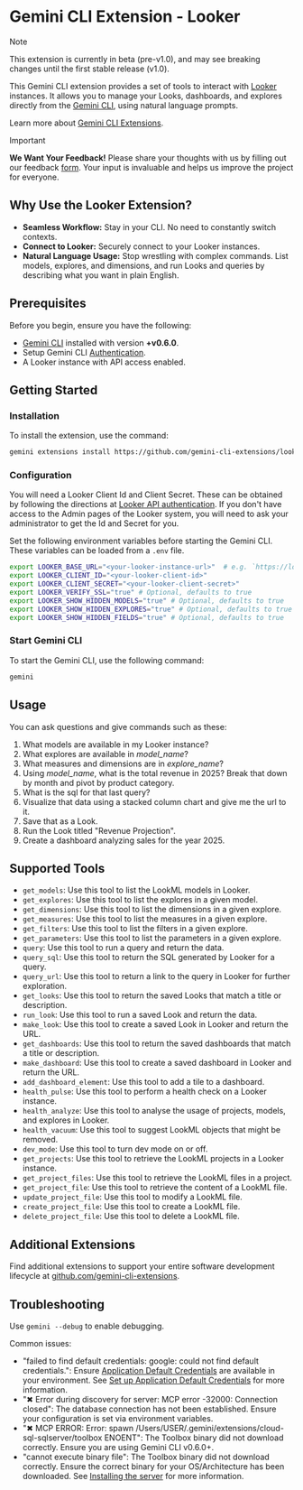 # Gemini CLI Extension - Looker

> [!NOTE]
> This extension is currently in beta (pre-v1.0), and may see breaking changes until the first stable release (v1.0).

This Gemini CLI extension provides a set of tools to interact with [Looker](https://cloud.google.com/looker/docs) instances. It allows you to manage your Looks, dashboards, and explores directly from the [Gemini CLI](https://google-gemini.github.io/gemini-cli/), using natural language prompts.

Learn more about [Gemini CLI Extensions](https://github.com/google-gemini/gemini-cli/blob/main/docs/extensions/index.md).
> [!IMPORTANT]
> **We Want Your Feedback!**
> Please share your thoughts with us by filling out our feedback [form][form]. 
> Your input is invaluable and helps us improve the project for everyone.

[form]: https://docs.google.com/forms/d/e/1FAIpQLSfEGmLR46iipyNTgwTmIDJqzkAwDPXxbocpXpUbHXydiN1RTw/viewform?usp=pp_url&entry.157487=looker

## Why Use the Looker Extension?

* **Seamless Workflow:** Stay in your CLI. No need to constantly switch contexts.
* **Connect to Looker:** Securely connect to your Looker instances.
* **Natural Language Usage:** Stop wrestling with complex commands. List models, explores, and dimensions, and run Looks and queries by describing what you want in plain English.


## Prerequisites

Before you begin, ensure you have the following:

* [Gemini CLI](https://github.com/google-gemini/gemini-cli) installed with version **+v0.6.0**.
* Setup Gemini CLI [Authentication](https://github.com/google-gemini/gemini-cli/tree/main?tab=readme-ov-file#-authentication-options).
* A Looker instance with API access enabled.

## Getting Started

### Installation

To install the extension, use the command:

```bash
gemini extensions install https://github.com/gemini-cli-extensions/looker
```

### Configuration

You will need a Looker Client Id and Client Secret. These can be obtained by
following the directions at [Looker API authentication](https://cloud.google.com/looker/docs/api-auth#authentication_with_an_sdk). If you
don't have access to the Admin pages of the Looker system, you will need to ask
your administrator to get the Id and Secret for you.

Set the following environment variables before starting the Gemini CLI. These variables can be loaded from a `.env` file.

```bash
export LOOKER_BASE_URL="<your-looker-instance-url>"  # e.g. `https://looker.example.com`. You may need to add the port, i.e. `:19999`.
export LOOKER_CLIENT_ID="<your-looker-client-id>"
export LOOKER_CLIENT_SECRET="<your-looker-client-secret>"
export LOOKER_VERIFY_SSL="true" # Optional, defaults to true
export LOOKER_SHOW_HIDDEN_MODELS="true" # Optional, defaults to true
export LOOKER_SHOW_HIDDEN_EXPLORES="true" # Optional, defaults to true
export LOOKER_SHOW_HIDDEN_FIELDS="true" # Optional, defaults to true
```

### Start Gemini CLI

To start the Gemini CLI, use the following command:

```bash
gemini
```

## Usage
You can ask questions and give commands such as these:

1. What models are available in my Looker instance?
2. What explores are available in *model_name*?
3. What measures and dimensions are in *explore_name*?
4. Using *model_name*, what is the total revenue in 2025? Break that
   down by month and pivot by product category.
5. What is the sql for that last query?
6. Visualize that data using a stacked column chart and give me the url to it.
7. Save that as a Look.
8. Run the Look titled "Revenue Projection".
9. Create a dashboard analyzing sales for the year 2025.

## Supported Tools

* `get_models`: Use this tool to list the LookML models in Looker.
* `get_explores`: Use this tool to list the explores in a given model.
* `get_dimensions`: Use this tool to list the dimensions in a given explore.
* `get_measures`: Use this tool to list the measures in a given explore.
* `get_filters`: Use this tool to list the filters in a given explore.
* `get_parameters`: Use this tool to list the parameters in a given explore.
* `query`: Use this tool to run a query and return the data.
* `query_sql`: Use this tool to return the SQL generated by Looker for a query.
* `query_url`: Use this tool to return a link to the query in Looker for further exploration.
* `get_looks`: Use this tool to return the saved Looks that match a title or description.
* `run_look`: Use this tool to run a saved Look and return the data.
* `make_look`: Use this tool to create a saved Look in Looker and return the URL.
* `get_dashboards`: Use this tool to return the saved dashboards that match a title or description.
* `make_dashboard`: Use this tool to create a saved dashboard in Looker and return the URL.
* `add_dashboard_element`: Use this tool to add a tile to a dashboard.
* `health_pulse`: Use this tool to perform a health check on a Looker instance.
* `health_analyze`: Use this tool to analyse the usage of projects, models, and
  explores in Looker.
* `health_vacuum`: Use this tool to suggest LookML objects that might be
  removed.
* `dev_mode`: Use this tool to turn dev mode on or off.
* `get_projects`: Use this tool to retrieve the LookML projects in a Looker instance.
* `get_project_files`: Use this tool to retrieve the LookML files in a project.
* `get_project_file`: Use this tool to retrieve the content of a LookML file.
* `update_project_file`: Use this tool to modify a LookML file.
* `create_project_file`: Use this tool to create a LookML file.
* `delete_project_file`: Use this tool to delete a LookML file.

## Additional Extensions

Find additional extensions to support your entire software development lifecycle at [github.com/gemini-cli-extensions](https://github.com/gemini-cli-extensions).

## Troubleshooting

Use `gemini --debug` to enable debugging.

Common issues:

* "failed to find default credentials: google: could not find default credentials.": Ensure [Application Default Credentials](https://cloud.google.com/docs/authentication/gcloud) are available in your environment. See [Set up Application Default Credentials](https://cloud.google.com/docs/authentication/external/set-up-adc) for more information.
* "✖ Error during discovery for server: MCP error -32000: Connection closed": The database connection has not been established. Ensure your configuration is set via environment variables.
* "✖ MCP ERROR: Error: spawn /Users/USER/.gemini/extensions/cloud-sql-sqlserver/toolbox ENOENT": The Toolbox binary did not download correctly. Ensure you are using Gemini CLI v0.6.0+.
* "cannot execute binary file": The Toolbox binary did not download correctly. Ensure the correct binary for your OS/Architecture has been downloaded. See [Installing the server](https://googleapis.github.io/genai-toolbox/getting-started/introduction/#installing-the-server) for more information.
